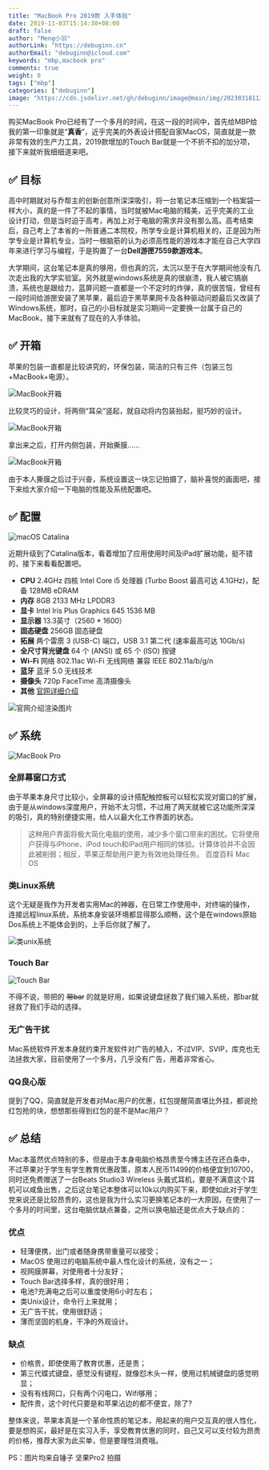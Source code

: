 ```yaml
---
title: "MacBook Pro 2019款 入手体验"
date: 2019-11-03T15:14:30+08:00
draft: false
author: "Meng小羽"
authorLink: "https://debuginn.cn"
authorEmail: "debuginn@icloud.com"
keywords: "mbp,macbook pro"
comments: true
weight: 0
tags: ["mbp"]
categories: ["debuginn"]
image: "https://cdn.jsdelivr.net/gh/debuginn/image@main/img/202303181131348.jpeg"
---
```


购买MacBook Pro已经有了一个多月的时间，在这一段的时间中，首先给MBP给我的第一印象就是“**真香**”，近乎完美的外表设计搭配自家MacOS，简直就是一款非常有效的生产力工具，2019款增加的Touch Bar就是一个不折不扣的加分项，接下来就听我细细道来吧。

## ✅ 目标

高中时期就对与乔帮主的创新创意所深深吸引，将一台笔记本压缩到一个档案袋一样大小，真的是一件了不起的事情，当时就被Mac电脑的精美，近乎完美的工业设计打动，但是当时迫于高考，再加上对于电脑的需求并没有那么高。高考结束后，自己考上了本省的一所普通二本院校，所学专业是计算机相关的，正是因为所学专业是计算机专业，当时一根脑筋的认为必须高性能的游戏本才能在自己大学四年来进行学习与编程，于是购置了一台**Dell游匣7559款游戏本**。

大学期间，这台笔记本是真的够用，但也真的沉，太沉以至于在大学期间他没有几次走出我的大学实验室。另外就是windows系统是真的很崩溃，我人被它搞崩溃，系统也是跟给力，蓝屏问题一直都是一个不定时的炸弹，真的很苦恼，曾经有一段时间给游匣安装了黑苹果，最后迫于黑苹果网卡及各种驱动问题最后又改装了Windows系统，那时，自己的小目标就是实习期间一定要换一台属于自己的MacBook，接下来就有了现在的入手体验。

## ✅ 开箱

苹果的包装一直都是比较讲究的，环保包装，简洁的只有三件（包装三包+MacBook+电源）。

![MacBook开箱](https://cdn.jsdelivr.net/gh/debuginn/image@main/img/202303181134689.jpg)

比较灵巧的设计，将两侧“耳朵”竖起，就自动将内包装抬起，挺巧妙的设计。

![MacBook开箱](https://cdn.jsdelivr.net/gh/debuginn/image@main/img/202303181134716.jpg)

拿出来之后，打开内侧包装，开始撕膜......

![MacBook开箱](https://cdn.jsdelivr.net/gh/debuginn/image@main/img/202303181134329.jpg)

由于本人撕膜之后过于兴奋，系统设置这一块忘记拍摄了，脑补喜悦的画面吧，接下来给大家介绍一下电脑的性能及系统配置吧。

## ✅ 配置

![macOS Catalina](https://cdn.jsdelivr.net/gh/debuginn/image@main/img/202303181135828.jpg)

近期升级到了Catalina版本，看着增加了应用使用时间及iPad扩展功能，挺不错的，接下来看看配置吧。

- **CPU** 2.4GHz 四核 Intel Core i5 处理器 (Turbo Boost 最高可达 4.1GHz)，配备 128MB eDRAM 
- **内存** 8GB 2133 MHz LPDDR3 
- **显卡** Intel lris Plus Graphics 645 1536 MB 
- **显示器** 13.3英寸（2560 * 1600） 
- **固态硬盘** 256GB 固态硬盘 
- **拓展** 两个雷雳 3 (USB-C) 端口，USB 3.1 第二代 (速率最高可达 10Gb/s)
- **全尺寸背光键盘** 64 个 (ANSI) 或 65 个 (ISO) 按键 
- **Wi-Fi** 网络 802.11ac Wi-Fi 无线网络 兼容 IEEE 802.11a/b/g/n 
- **蓝牙** 蓝牙 5.0 无线技术 
- **摄像头** 720p FaceTime 高清摄像头 
- **其他**  [官网详细介绍](https://www.apple.com/cn/macbook-pro/specs/)

![官网介绍渲染图片](https://cdn.jsdelivr.net/gh/debuginn/image@main/img/202303181137974.jpg)

## ✅ 系统

![MacBook Pro](https://cdn.jsdelivr.net/gh/debuginn/image@main/img/202303181137879.jpg)

### 全屏幕窗口方式

由于苹果本身尺寸比较小，全屏幕的设计搭配触控板可以轻松实现对窗口的扩展，由于是从windows深度用户，开始不太习惯，不过用了两天就被它这功能所深深的吸引，真的特别便捷实用，给人以最大化工作界面的状态。

> 这种用户界面将极大简化电脑的使用，减少多个窗口带来的困扰。它将使用户获得与iPhone、iPod touch和iPad用户相同的体验。计算体验并不会因此被削弱；相反，苹果正帮助用户更为有效地处理任务。
百度百科 Mac OS

### 类Linux系统

这个无疑是我作为开发者实用Mac的神器，在日常工作使用中，对终端的操作，连接远程linux系统，系统本身安装环境都显得那么顺畅，这个是在windows原始Dos系统上不能体会到的，上手后你就了解了。

![类unix系统](https://cdn.jsdelivr.net/gh/debuginn/image@main/img/202303181138872.jpg)

### Touch Bar

![Touch Bar](https://cdn.jsdelivr.net/gh/debuginn/image@main/img/202303181138286.jpg)

不得不说，带把的 ~~带bar~~ 的就是好用，如果说键盘拯救了我们输入系统，那bar就拯救了我们手动的选择。

### 无广告干扰

Mac系统软件开发本身就约束开发软件对广告的植入，不过VIP、SVIP，库克也无法拯救大家，目前使用了一个多月，几乎没有广告，用着非常省心。

### QQ良心版

提到了QQ，简直就是开发者对Mac用户的优惠，红包提醒简直堪比外挂，都说抢红包抢的块，想想那些得到红包的是不是Mac用户？

## ✅ 总结

Mac本虽然优点特别的多，但是由于本身电脑价格昂贵至今博主还在还白条中，不过苹果对于学生有学生教育优惠政策，原本人民币11499的价格便宜到10700，同时还免费赠送了一台Beats Studio3 Wireless 头戴式耳机，要是不满意这个耳机可以咸鱼出售，之后这台笔记本整体可以10k以内购买下来，即使如此对于学生党来说还是比较昂贵的，这也是我为什么实习更换笔记本的一大原因，在使用了一个多月的时间里，这台电脑优缺点兼备，之所以换电脑还是优点大于缺点的：

### 优点

- 轻薄便携，出门或者随身携带重量可以接受； 
- MacOS 使用过的电脑系统中最人性化设计的系统，没有之一； 
- 视网膜屏幕，对使用者十分友好； 
- Touch Bar选择多样，真的很好用； 
- 电池?充满电之后可以重度使用6小时左右； 
- 类Unix设计，命令行上来就用； 
- 无广告干扰，使用很舒适； 
- 薄而坚固的机身，干净的外观设计。

### 缺点

- 价格贵，即使使用了教育优惠，还是贵； 
- 第三代蝶式键盘，感觉没有键程，就像怼木头一样，使用过机械键盘的感觉明显； 
- 没有有线网口，只有两个闪电口，Wifi够用； 
- 配件贵，这个时代只要是和苹果沾边的都不便宜，除了?

整体来说，苹果本真是一个革命性质的笔记本，用起来的用户交互真的很人性化，要是想购买，最好是在实习入手，享受教育优惠的同时，自己又可以支付较为昂贵的价格，推荐大家为此买单，但是要理性消费哦。

PS：图片均来自锤子 坚果Pro2 拍摄
